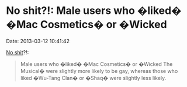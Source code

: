 No shit?!: Male users who �liked� �Mac Cosmetics� or �Wicked
============================================================

Date: 2013-03-12 10:41:42

[No
shit](http://blogs.smithsonianmag.com/science/2013/03/how-a-computer-program-can-learn-all-about-you-from-just-your-facebook-likes/)?!:

> Male users who �liked� �Mac Cosmetics� or �Wicked The Musical� were
> slightly more likely to be gay, whereas those who liked �Wu-Tang Clan�
> or �Shaq� were slightly less likely.
